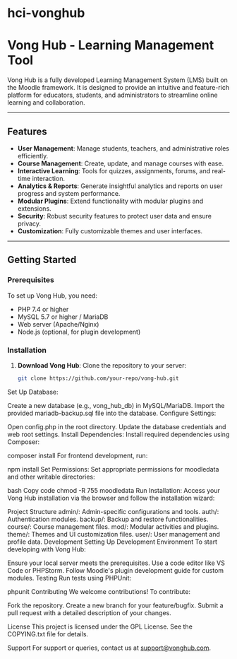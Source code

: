 # hci-vonghub

# Vong Hub - Learning Management Tool

Vong Hub is a fully developed Learning Management System (LMS) built on the Moodle framework. It is designed to provide an intuitive and feature-rich platform for educators, students, and administrators to streamline online learning and collaboration.

---

## Features

- **User Management**: Manage students, teachers, and administrative roles efficiently.
- **Course Management**: Create, update, and manage courses with ease.
- **Interactive Learning**: Tools for quizzes, assignments, forums, and real-time interaction.
- **Analytics & Reports**: Generate insightful analytics and reports on user progress and system performance.
- **Modular Plugins**: Extend functionality with modular plugins and extensions.
- **Security**: Robust security features to protect user data and ensure privacy.
- **Customization**: Fully customizable themes and user interfaces.

---

## Getting Started

### Prerequisites
To set up Vong Hub, you need:
- PHP 7.4 or higher
- MySQL 5.7 or higher / MariaDB
- Web server (Apache/Nginx)
- Node.js (optional, for plugin development)

### Installation

1. **Download Vong Hub**:
   Clone the repository to your server:
   ```bash
   git clone https://github.com/your-repo/vong-hub.git

Set Up Database:

Create a new database (e.g., vong_hub_db) in MySQL/MariaDB.
Import the provided mariadb-backup.sql file into the database.
Configure Settings:

Open config.php in the root directory.
Update the database credentials and web root settings.
Install Dependencies: Install required dependencies using Composer:


composer install
For frontend development, run:


npm install
Set Permissions: Set appropriate permissions for moodledata and other writable directories:

bash
Copy code
chmod -R 755 moodledata
Run Installation: Access your Vong Hub installation via the browser and follow the installation wizard:


Project Structure
admin/: Admin-specific configurations and tools.
auth/: Authentication modules.
backup/: Backup and restore functionalities.
course/: Course management files.
mod/: Modular activities and plugins.
theme/: Themes and UI customization files.
user/: User management and profile data.
Development
Setting Up Development Environment
To start developing with Vong Hub:

Ensure your local server meets the prerequisites.
Use a code editor like VS Code or PHPStorm.
Follow Moodle's plugin development guide for custom modules.
Testing
Run tests using PHPUnit:


phpunit
Contributing
We welcome contributions! To contribute:

Fork the repository.
Create a new branch for your feature/bugfix.
Submit a pull request with a detailed description of your changes.

License
This project is licensed under the GPL License. See the COPYING.txt file for details.

Support
For support or queries, contact us at support@vonghub.com.

